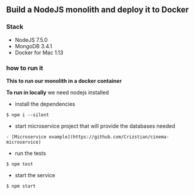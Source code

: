 ## Build a NodeJS monolith and deploy it to Docker

### Stack
- NodeJS 7.5.0
- MongoDB 3.4.1
- Docker for Mac 1.13

### how to run it

**This to run our monolith in a docker container**

**To run in locally**
we need nodejs installed

- install the dependencies
```
$ npm i --silent
```

- start microservice project that will provide the databases needed

```
- [Microservice example](https://github.com/Crizstian/cinema-microservice)
```

- run the tests
```
$ npm test
```

- start the service
```
$ npm start
```


